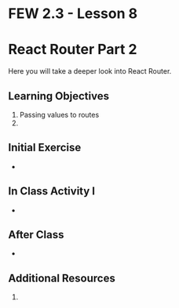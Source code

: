 # FEW 2.3 - Lesson 8

# React Router Part 2

Here you will take a deeper look into React Router. 

## Learning Objectives

1. Passing values to routes
1. 

## Initial Exercise

- 

## In Class Activity I

- 

## After Class

- 

## Additional Resources

1. 
